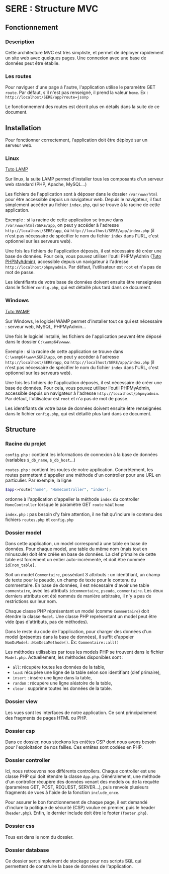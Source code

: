 # SERE : Structure MVC

## Fonctionnement

### Description

Cette architecture MVC est très simpliste, et permet de déployer rapidement un site web avec quelques pages. Une connexion avec une base de données peut être établie.

### Les routes

Pour naviguer d'une page à l'autre, l'application utilise le paramètre GET `route`. Par défaut, s'il n'est pas renseigné, il prend la valeur `home`. Ex : `http://localhost/SERE/app?route=jsonp`

Le fonctionnement des routes est décrit plus en détails dans la suite de ce document.

## Installation

Pour fonctionner correctement, l'application doit être déployé sur un serveur web.

### Linux

[Tuto LAMP](https://www.javatpoint.com/how-to-install-lamp-in-ubuntu)

Sur linux, la suite LAMP permet d'installer tous les composants d'un serveur web standard (PHP, Apache, MySQL...)

Les fichiers de l'application sont à déposer dans le dossier `/var/www/html` pour être accessible depuis un navigateur web. Depuis le navigateur, il faut simplement accéder au fichier `index.php`, qui se trouve à la racine de cette application.

Exemple : si la racine de cette application se trouve dans `/var/www/html/SERE/app`, on peut y accéder à l'adresse `http://localhost/SERE/app`, ou `http://localhost/SERE/app/index.php` (il n'est pas nécessaire de spécifier le nom du fichier `index` dans l'URL, c'est optionnel sur les serveurs web).

Une fois les fichiers de l'application déposés, il est nécessaire dé créer une base de données. Pour cela, vous pouvez utiliser l'outil PHPMyAdmin ([Tuto PHPMyAdmin](https://www.linuxshelltips.com/install-phpmyadmin-in-linux/)), accessible depuis un navigateur à l'adresse `http://localhost/phpmyadmin`. Par défaut, l'utilisateur est `root` et n'a pas de mot de passe.

Les identifiants de votre base de données doivent ensuite être renseignées dans le fichier `config.php`, qui est détaillé plus tard dans ce document.


### Windows

[Tuto WAMP](https://www.c-sharpcorner.com/article/how-to-install-wamp-server-in-windows-10/)

Sur Windows, le logiciel WAMP permet d'installer tout ce qui est nécessaire : serveur web, MySQL, PHPMyAdmin...

Une fois le logiciel installé, les fichiers de l'application peuvent être déposé dans le dossier `C:\wamp64\wwww`.

Exemple : si la racine de cette application se trouve dans `C:\wamp64\www\SERE\app`, on peut y accéder à l'adresse `http://localhost/SERE/app`, ou `http://localhost/SERE/app/index.php` (il n'est pas nécessaire de spécifier le nom du fichier `index` dans l'URL, c'est optionnel sur les serveurs web).

Une fois les fichiers de l'application déposés, il est nécessaire dé créer une base de données. Pour cela, vous pouvez utiliser l'outil PHPMyAdmin, accessible depuis un navigateur à l'adresse `http://localhost/phpmyadmin`. Par défaut, l'utilisateur est `root` et n'a pas de mot de passe.

Les identifiants de votre base de données doivent ensuite être renseignées dans le fichier `config.php`, qui est détaillé plus tard dans ce document.

## Structure

### Racine du projet

`config.php` : contient les informations de connexion à la base de données (variables `$_db_name`, `$_db_host`...)

`routes.php` : contient les routes de notre application. Concrètement, les routes permettent d'appeller une méthode d'un controller pour une URL en particulier. Par exemple, la ligne
```php
$app->route("home", "HomeController", "index");
```
ordonne à l'application d'appeller la méthode `index` du controller `HomeController` lorsque le paramètre GET `route` vaut `home`

`index.php` : pas besoin d'y faire attention, il ne fait qu'inclure le contenu des fichiers `routes.php` et `config.php`

### Dossier model

Dans cette application, un model correspond à une table en base de données. Pour chaque model, une table du même nom (mais tout en minuscule) doit être créée en base de données. La clef primaire de cette table est forcément un entier auto-incrémenté, et doit être nommée `id[nom_table]`.

Soit un model `Commentaire`, possédant 3 attributs : un identifiant, un champ de texte pour le pseudo, un champ de texte pour le contenu du commentaire. En base de données, il est nécessaire d'avoir une table `commentaire`, avec les attributs `idcommentaire`, `pseudo`, `commentaire`. Les deux derniers attributs ont été nommés de manière arbitraire, il n'y a pas de restrictions sur leur nom.

Chaque classe PHP réprésentant un model (comme `Commentaire`) doit étendre la classe `Model`. Une classe PHP représentant un model peut être vide (pas d'attributs, pas de méthodes).

Dans le reste du code de l'application, pour charger des données d'un model (présentes dans la base de données), il suffit d'appeler `NomDuModel::NomDeLaMethode()`. Ex: `Commentaire::all()`

Les méthodes utilisables par tous les models PHP se trouvent dans le fichier `Model.php`. Actuellement, les méthodes disponibles sont :
- `all`: récupère toutes les données de la table,
- `load`: récupère une ligne de la table selon son identifiant (clef primaire),
- `insert` : insère une ligne dans la table,
- `random` : récupère une ligne aléatoire de la table,
- `clear` : supprime toutes les données de la table.

### Dossier view

Les vues sont les interfaces de notre application. Ce sont principalement des fragments de pages HTML ou PHP.

### Dossier csp

Dans ce dossier, nous stockons les entêtes CSP dont nous avons besoin pour l'exploitation de nos failles. Ces entêtes sont codées en PHP.

### Dossier controller

Ici, nous retrouvons nos différents controllers. Chaque controller est une classe PHP qui doit étendre la classe `App.php`. Généralement, une méthode d'un controller récupère des données venant des models ou de la requête (paramères GET, POST, REQUEST, SERVER...), puis renvoie plusieurs fragments de vues à l'aide de la fonction `include_once`.

Pour assurer le bon fonctionnement de chaque page, il est demandé d'inclure la politique de sécurité (CSP) voulue en premier, puis le header (`header.php`). Enfin, le dernier include doit être le footer (`footer.php`). 

### Dossier css

Tous est dans le nom du dossier.

### Dossier database

Ce dossier sert simplement de stockage pour nos scripts SQL qui permettent de construire la base de données de l'application.